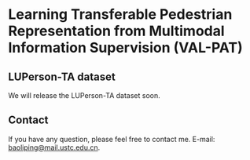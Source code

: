 # Learning Transferable Pedestrian Representation from Multimodal Information Supervision (VAL-PAT)
## LUPerson-TA dataset
We will release the LUPerson-TA dataset soon.
## Contact
If you have any question, please feel free to contact me. E-mail: [baoliping@mail.ustc.edu.cn](mailto:baoliping@mail.ustc.edu.cn).
